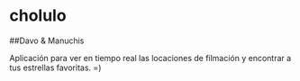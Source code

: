 cholulo
=======

##Davo & Manuchis

Aplicación para ver en tiempo real las locaciones de filmación y encontrar a tus estrellas favoritas. =)